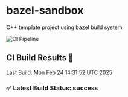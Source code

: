 # bazel-sandbox

C++ template project using bazel build system

![CI Pipeline](https://github.com/mozgan/bazel-sandbox/actions/workflows/build.yml/badge.svg)

## CI Build Results 🚀

Last Build: Mon Feb 24 14:31:52 UTC 2025

### ✅ Latest Build Status: success

